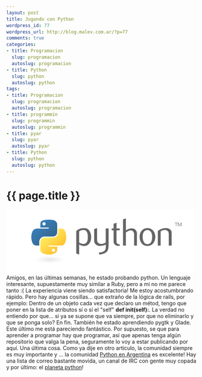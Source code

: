 ```yaml
--- 
layout: post
title: Jugando con Python
wordpress_id: 77
wordpress_url: http://blog.malev.com.ar/?p=77
comments: true
categories: 
- title: Programacion
  slug: programacion
  autoslug: programacion
- title: Python
  slug: python
  autoslug: python
tags: 
- title: Programacion
  slug: programacion
  autoslug: programacion
- title: programmin
  slug: programmin
  autoslug: programmin
- title: pyar
  slug: pyar
  autoslug: pyar
- title: Python
  slug: python
  autoslug: python
---
```

{{ page.title }}
================
[
![python-logo-master-v3-TM](/images/posts/2009/12/python-logo-master-v3-TM1.png "python-logo-master-v3-TM")
](http://blog.malev.com.ar/wp-content/uploads/2009/12/python-logo-master-v3-TM1.png)
Amigos, en las últimas semanas, he estado probando python. Un lenguaje interesante, supuestamente muy similar a Ruby, pero a mi no me parece tanto :(
La experiencia viene siendo satisfactoria! Me estoy acostumbrando rápido. Pero hay algunas cosillas... que extraño de la lógica de rails, por ejemplo: Dentro de un objeto cada vez que declaro un métod, tengo que poner en la lista de atributos sí o sí el "self" **def __init__(self):**. La verdad no entiendo por que... si ya se supone que va siempre, por que no eliminarlo y que se ponga solo? En fin.
También he estado aprendiendo pygtk y Glade. Este último me está pareciendo fantástico.
Por supuesto, se que para aprender a programar hay que programar, así que apenas tenga algún repositorio que valga la pena, seguramente lo voy a estar publicando por aquí.
Una última cosa. Como ya dije en otro artículo, la comunidad siempre es muy importante y ... la comunidad [Python en Argentina](http://python.org.ar/pyar/) es excelente! Hay una lista de correo bastante movida, un canal de IRC con gente muy copada y por último: el [planeta python](http://planeta.python.org.ar/)!
